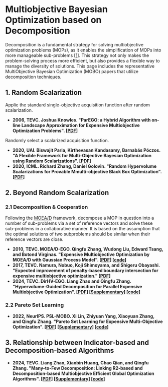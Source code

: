 # Multiobjective Bayesian Optimization based on Decomposition 
Decomposition is a fundamental strategy for solving multiobjective optimization problems (MOPs), as it enables the simplification of MOPs into more manageable sub-problems [[1](https://ieeexplore.ieee.org/abstract/document/4358754)]. This strategy not only makes the problem-solving process more efficient, but also provides a flexible way to manage the diversity of solutions. This page includes the representative MultiObjective Bayesian Optimization (MOBO) papers that utilize decomposition techniques.

## 1. Random Scalarization
Applie the standard single-objective acquisition function after random scalarization.
* **2006, TEVC. Joshua Knowles. "ParEGO: a Hybrid Algorithm with on-line Landscape Approximation for Expensive Multiobjective Optimization Problems". [[PDF](https://ieeexplore.ieee.org/abstract/document/1583627)]**
  
Randomly select a scalarized acquisition function.
* **2020, UAI. Biswajit Paria, Kirthevasan Kandasamy, Barnabás Póczos. "A Flexible Framework for Multi-Objective Bayesian Optimization using Random Scalarizations". [[PDF](https://proceedings.mlr.press/v115/paria20a.html)]**
* **2020, ICML. Richard Zhang, Daniel Golovin. "Random Hypervolume Scalarizations for Provable Mmulti-objective Black Box Optimization". [[PDF](https://proceedings.mlr.press/v119/zhang20i.html)]**

## 2. Beyond Random Scalarization 
### 2.1 Decomposition & Cooperation
Following the [MOEA/D](https://ieeexplore.ieee.org/abstract/document/4358754) framework, decompose a MOP in question into a number of sub-problems via a set of reference vectors and solve these sub-problems in a collaborative manner. It is based on the assumption that the optimal solutions of two subproblems should be similar when their reference vectors are close.
* **2010, TEVC. MOEA/D-EGO. Qingfu Zhang, Wudong Liu, Edward Tsang, and Botond Virginas. "Expensive Multiobjective Optimization by MOEA/D with Gaussian Process Model". [[PDF](https://ieeexplore.ieee.org/abstract/document/5353656)] [[code](https://github.com/mobo-d/MOEAD-EGO)]**
* **2017, TEVC. Namura, Nobuo, Koji Shimoyama, and Shigeru Obayashi. "Expected improvement of penalty-based boundary intersection for expensive multiobjective optimization." [[PDF](https://ieeexplore.ieee.org/abstract/document/7896579)]**
* **2024, TEVC. DirHV-EGO. Liang Zhao and Qingfu Zhang. "Hypervolume-Guided Decomposition for Parallel Expensive Multiobjective Optimization". [[PDF](https://ieeexplore.ieee.org/document/10093980)] [[Supplementary](https://ieeexplore.ieee.org/document/10093980/media#media)] [[code](https://github.com/mobo-d/DirHV-EGO)]**

### 2.2 Pareto Set Learning
* **2022, NeurIPS. PSL-MOBO. Xi Lin, Zhiyuan Yang, Xiaoyuan Zhang, and Qingfu Zhang. "Pareto Set Learning for Expensive Multi-Objective Optimization". [[PDF](https://papers.nips.cc/paper_files/paper/2022/hash/7a583691ccfcf8945ab714b677ccbf0b-Abstract-Conference.html)] [[Supplementary](https://papers.nips.cc/paper_files/paper/2022/file/7a583691ccfcf8945ab714b677ccbf0b-Supplemental-Conference.pdf)] [[code](https://github.com/Xi-L/PSL-MOBO)]**

## 3. Relationship between Indicator-based and Decomposition-based Algorithms
* **2024, TEVC. Liang Zhao, Xiaobin Huang, Chao Qian, and Qingfu Zhang. "Many-to-Few Decomposition: Linking R2-based and Decomposition-based Multiobjective Efficient Global Optimization Algorithms". [[PDF](https://ieeexplore.ieee.org/document/10612805)] [[Supplementary](https://ieeexplore.ieee.org/document/10612805/media#media)] [[code](https://github.com/mobo-d/R2D-EGO)]**

